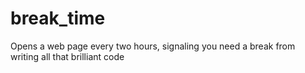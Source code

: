 # break_time
Opens a web page every two hours, signaling you need a break from writing all that brilliant code
